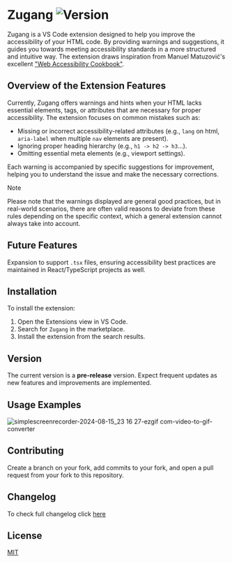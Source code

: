 # Zugang ![Version](https://img.shields.io/visual-studio-marketplace/v/bpetermann.zugang)

Zugang is a VS Code extension designed to help you improve the accessibility of your HTML code. By providing warnings and suggestions, it guides you towards meeting accessibility standards in a more structured and intuitive way. The extension draws inspiration from Manuel Matuzović's excellent ["Web Accessibility Cookbook"](https://www.oreilly.com/library/view/web-accessibility-cookbook/9781098145590/).

## Overview of the Extension Features

Currently, Zugang offers warnings and hints when your HTML lacks essential elements, tags, or attributes that are necessary for proper accessibility. The extension focuses on common mistakes such as:

- Missing or incorrect accessibility-related attributes (e.g., `lang` on html, `aria-label` when multiple `nav` elements are present).
- Ignoring proper heading hierarchy (e.g., `h1 -> h2 -> h3`...).
- Omitting essential meta elements (e.g., viewport settings).

Each warning is accompanied by specific suggestions for improvement, helping you to understand the issue and make the necessary corrections.

> [!NOTE]  
> Please note that the warnings displayed are general good practices, but in real-world scenarios, there are often valid reasons to deviate from these rules depending on the specific context, which a general extension cannot always take into account.

## Future Features

Expansion to support `.tsx` files, ensuring accessibility best practices are maintained in React/TypeScript projects as well.

## Installation

To install the extension:

1. Open the Extensions view in VS Code.
2. Search for `Zugang` in the marketplace.
3. Install the extension from the search results.

## Version

The current version is a **pre-release** version. Expect frequent updates as new features and improvements are implemented.

## Usage Examples

![simplescreenrecorder-2024-08-15_23 16 27-ezgif com-video-to-gif-converter](https://github.com/user-attachments/assets/8be37fc9-c96a-45ef-aaf4-bb4e93ea1b1a)

## Contributing

Create a branch on your fork, add commits to your fork, and open a pull request from your fork to this repository.

## Changelog

To check full changelog click [here](https://github.com/bpetermann/vscode-zugang/blob/main/CHANGELOG.md)

## License

[MIT](https://github.com/bpetermann/vscode-zugang/blob/main/LICENSE)
